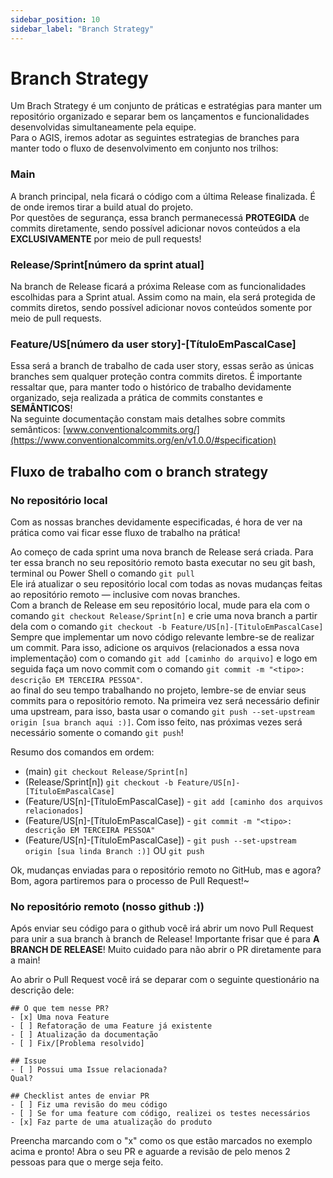 ```yaml
---
sidebar_position: 10
sidebar_label: "Branch Strategy"
---
```


# Branch Strategy

Um Brach Strategy é um conjunto de práticas e estratégias para manter um repositório organizado e separar bem os lançamentos e funcionalidades desenvolvidas simultaneamente pela equipe.<br/>
Para o AGIS, iremos adotar as seguintes estrategias de branches para manter todo o fluxo de desenvolvimento em conjunto nos trilhos:

### Main

A branch principal, nela ficará o código com a última Release finalizada. É de onde iremos tirar a build atual do projeto.<br/>
Por questões de segurança, essa branch permanecessá **PROTEGIDA** de commits diretamente, sendo possível adicionar novos conteúdos a ela **EXCLUSIVAMENTE** por meio de pull requests!

### Release/Sprint[número da sprint atual]

Na branch de Release ficará a próxima Release com as funcionalidades escolhidas para a Sprint atual. Assim como na main, ela será protegida de commits diretos, sendo possível adicionar novos conteúdos somente por meio de pull requests.

### Feature/US[número da user story]-[TítuloEmPascalCase]

Essa será a branch de trabalho de cada user story, essas serão as únicas branches sem qualquer proteção contra commits diretos. É importante ressaltar que, para manter todo o histórico de trabalho devidamente organizado, seja realizada a prática de commits constantes e **SEMÂNTICOS**!<br/>
Na seguinte documentação constam mais detalhes sobre commits semânticos: [www.conventionalcommits.org/](https://www.conventionalcommits.org/en/v1.0.0/#specification) <br/>

## Fluxo de trabalho com o branch strategy

### No repositório local

Com as nossas branches devidamente especificadas, é hora de ver na prática como vai ficar esse fluxo de trabalho na prática!

Ao começo de cada sprint uma nova branch de Release será criada. Para ter essa branch no seu repositório remoto basta executar no seu git bash, terminal ou Power Shell o comando `git pull`<br/>
Ele irá atualizar o seu repositório local com todas as novas mudanças feitas ao repositório remoto — inclusive com novas branches.<br/>
Com a branch de Release em seu repositório local, mude para ela com o comando `git checkout Release/Sprint[n]` e crie uma nova branch a partir dela com o comando `git checkout -b Feature/US[n]-[TituloEmPascalCase]`<br/>
Sempre que implementar um novo código relevante lembre-se de realizar um commit. Para isso, adicione os arquivos (relacionados a essa nova implementação) com o comando `git add [caminho do arquivo]` e logo em seguida faça um novo commit com o comando `git commit -m "<tipo>: descrição EM TERCEIRA PESSOA"`.<br/>
ao final do seu tempo trabalhando no projeto, lembre-se de enviar seus commits para o repositório remoto. Na primeira vez será necessário definir uma upstream, para isso, basta usar o comando `git push --set-upstream origin [sua branch aqui :)]`. Com isso feito, nas próximas vezes será necessário somente o comando `git push`!

Resumo dos comandos em ordem:
- (main) `git checkout Release/Sprint[n]`
- (Release/Sprint[n]) `git checkout -b Feature/US[n]-[TítuloEmPascalCase]`
- (Feature/US[n]-[TítuloEmPascalCase]) - `git add [caminho dos arquivos relacionados]`
- (Feature/US[n]-[TítuloEmPascalCase]) - `git commit -m "<tipo>: descrição EM TERCEIRA PESSOA"`
- (Feature/US[n]-[TítuloEmPascalCase]) - `git push --set-upstream origin [sua linda Branch :)]` OU `git push`

Ok, mudanças enviadas para o repositório remoto no GitHub, mas e agora? Bom, agora partiremos para o processo de Pull Request!~

### No repositório remoto (nosso github :))

Após enviar seu código para o github você irá abrir um novo Pull Request para unir a sua branch à branch de Release! Importante frisar que é para **A BRANCH DE RELEASE**! Muito cuidado para não abrir o PR diretamente para a main!

Ao abrir o Pull Request você irá se deparar com o seguinte questionário na descrição dele:
```
## O que tem nesse PR?
- [x] Uma nova Feature
- [ ] Refatoração de uma Feature já existente
- [ ] Atualização da documentação
- [ ] Fix/[Problema resolvido]

## Issue
- [ ] Possui uma Issue relacionada? 
Qual?

## Checklist antes de enviar PR
- [ ] Fiz uma revisão do meu código
- [ ] Se for uma feature com código, realizei os testes necessários
- [x] Faz parte de uma atualização do produto
```

Preencha marcando com o "x" como os que estão marcados no exemplo acima e pronto! Abra o seu PR e aguarde a revisão de pelo menos 2 pessoas para que o merge seja feito.